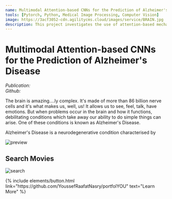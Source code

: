 ```yaml
---
name: Multimodal Attention-based CNNs for the Prediction of Alzheimer's Disease
tools: [Pytorch, Python, Medical Image Processing, Computer Vision]
image: https://3acf3052-cdn.agilitycms.cloud/images/service/BRAIN.jpg
description: This project investigates the use of attention-based mechanisms in the fusion of MRI and PET images to predict the progression of Alzheimer's disease.
---
```


# Multimodal Attention-based CNNs for the Prediction of Alzheimer's Disease
<i>Publication:</i>
<br><i>Github:</i>

The brain is amazing....ly complex. It's made of more than 86 billion nerve cells and it's what makes us, well, us! It allows us to see, feel, talk, have emotions. But when problems occur in the brain and how it functions, debilitating conditions which take away our ability to do simple things can arise. One of these conditions is known as Alzheimer's Disease.

Alzheimer's Disease is a neurodegenerative condition characterised by 

![preview](https://www.sketchappsources.com/resources/source-image/we-were-soldiers-landing-page-dbruggisser.jpg)

## Search Movies

![search](https://www.sketchappsources.com/resources/source-image/microsoft-windows-10-virtual-keyboard-diogo-sousa.png)

<p class="text-center">
{% include elements/button.html link="https://github.com/YoussefRaafatNasry/portfolYOU" text="Learn More" %}
</p>
